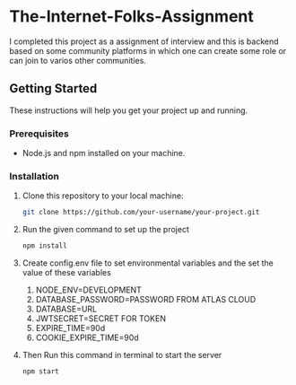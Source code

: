 # The-Internet-Folks-Assignment


I completed this project as a assignment of interview and this is backend based on some community platforms in which one can create some role or can join to varios other communities.


## Getting Started

These instructions will help you get your project up and running.

### Prerequisites

- Node.js and npm installed on your machine.

### Installation

1. Clone this repository to your local machine:

   ```bash
   git clone https://github.com/your-username/your-project.git

2. Run the given command to set up the project
   ```bash
   npm install

  3. Create config.env file to set environmental variables and the set the value of these variables
     1. NODE_ENV=DEVELOPMENT
     2. DATABASE_PASSWORD=PASSWORD FROM ATLAS CLOUD 
     3. DATABASE=URL
     4. JWTSECRET=SECRET FOR TOKEN
     5. EXPIRE_TIME=90d
     6. COOKIE_EXPIRE_TIME=90d


  4. Then Run this command in terminal to start the server
     
     ```bash
     npm start

     

